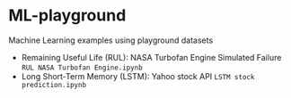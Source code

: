 # ML-playground
Machine Learning examples using playground datasets

* Remaining Useful Life (RUL): NASA Turbofan Engine Simulated Failure ``RUL NASA Turbofan Engine.ipynb``
* Long Short-Term Memory (LSTM): Yahoo stock API ``LSTM stock prediction.ipynb``
